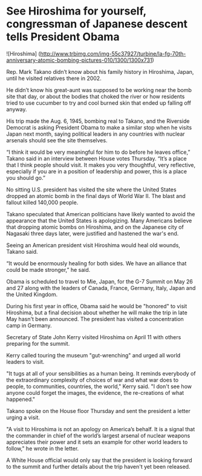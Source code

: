# See Hiroshima for yourself, congressman of Japanese descent tells President Obama
![Hiroshima] (http://www.trbimg.com/img-55c37927/turbine/la-fg-70th-anniversary-atomic-bombing-pictures-010/1300/1300x731)

Rep. Mark Takano didn’t know about his family history in Hiroshima, Japan, until he visited relatives there in 2002.

He didn’t know his great-aunt was supposed to be working near the bomb site that day, or about the bodies that choked the river or how residents tried to use cucumber to try and cool burned skin that ended up falling off anyway.

His trip made the Aug. 6, 1945, bombing real to Takano, and the Riverside Democrat is asking President Obama to make a similar stop when he visits Japan next month, saying political leaders in any countries with nuclear arsenals should see the site themselves.

“I think it would be very meaningful for him to do before he leaves office,” Takano said in an interview between House votes Thursday. “It’s a place that I think people should visit. It makes you very thoughtful, very reflective, especially if you are in a position of leadership and power, this is a place you should go.”

No sitting U.S. president has visited the site where the United States dropped an atomic bomb in the final days of World War II. The blast and fallout killed 140,000 people.

Takano speculated that American politicians have likely wanted to avoid the appearance that the United States is apologizing. Many Americans believe that dropping atomic bombs on Hiroshima, and on the Japanese city of Nagasaki three days later, were justified and hastened the war's end.

Seeing an American president visit Hiroshima would heal old wounds, Takano said.

“It would be enormously healing for both sides. We have an alliance that could be made stronger,” he said.

Obama is scheduled to travel to Mie, Japan, for the G-7 Summit on May 26 and 27 along with the leaders of Canada, France, Germany, Italy, Japan and the United Kingdom.

During his first year in office, Obama said he would be "honored" to visit Hiroshima, but a final decision about whether he will make the trip in late May hasn't been announced. The president has visited a concentration camp in Germany.

Secretary of State John Kerry visited Hiroshima on April 11 with others preparing for the summit.

Kerry called touring the museum "gut-wrenching" and urged all world leaders to visit.

"It tugs at all of your sensibilities as a human being. It reminds everybody of the extraordinary complexity of choices of war and what war does to people, to communities, countries, the world," Kerry said. "I don't see how anyone could forget the images, the evidence, the re-creations of what happened."

Takano spoke on the House floor Thursday and sent the president a letter urging a visit.

"A visit to Hiroshima is not an apology on America’s behalf. It is a signal that the commander in chief of the world’s largest arsenal of nuclear weapons appreciates their power and it sets an example for other world leaders to follow," he wrote in the letter.

A White House official would only say that the president is looking forward to the summit and further details about the trip haven't yet been released.

